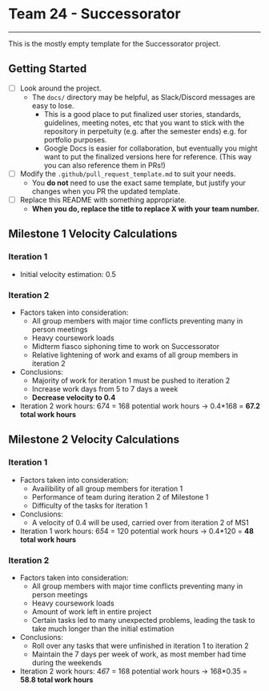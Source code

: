 # Team 24 - Successorator 

---

This is the mostly empty template for the Successorator project.

## Getting Started

 - [ ] Look around the project.
   - The `docs/` directory may be helpful, as Slack/Discord messages are easy to lose.
     - This is a good place to put finalized user stories, standards, guidelines, meeting notes, etc
       that you want to stick with the repository in perpetuity (e.g. after the semester ends) e.g.
       for portfolio purposes.
     - Google Docs is easier for collaboration, but eventually you might want to put the
       finalized versions here for reference. (This way you can also reference them in PRs!)
 - [ ] Modify the `.github/pull_request_template.md` to suit your needs.
   - You **do not** need to use the exact same template, but justify your changes when you 
     PR the updated template.
 - [ ] Replace this README with something appropriate.
   - **When you do, replace the title to replace X with your team number.**

## Milestone 1 Velocity Calculations

### Iteration 1

 - Initial velocity estimation: 0.5

### Iteration 2

 - Factors taken into consideration:
   - All group members with major time conflicts preventing many in person meetings
   - Heavy coursework loads
   - Midterm fiasco siphoning time to work on Successorator
   - Relative lightening of work and exams of all group members in iteration 2
 - Conclusions:
   - Majority of work for iteration 1 must be pushed to iteration 2
   - Increase work days from 5 to 7 days a week
   - **Decrease velocity to 0.4**
 - Iteration 2 work hours: 6*7*4 = 168 potential work hours -> 0.4*168 = **67.2 total work hours**

## Milestone 2 Velocity Calculations

### Iteration 1

 - Factors taken into consideration:
   - Availibility of all group members for iteration 1
   - Performance of team during iteration 2 of Milestone 1
   - Difficulty of the tasks for iteration 1
 - Conclusions:
   - A velocity of 0.4 will be used, carried over from iteration 2 of MS1
 - Iteration 1 work hours: 6*5*4 = 120 potential work hours -> 0.4*120 = **48 total work hours**

### Iteration 2
 - Factors taken into consideration:
   - All group members with major time conflicts preventing many in person meetings
   - Heavy coursework loads
   - Amount of work left in entire project
   - Certain tasks led to many unexpected problems, leading the task to take much longer than the initial estimation
 - Conclusions:
   - Roll over any tasks that were unfinished in iteration 1 to iteration 2
   - Maintain the 7 days per week of work, as most member had time during the weekends
 - Iteration 2 work hours: 4*6*7 = 168 potential work hours -> 168*0.35 = **58.8 total work hours**
